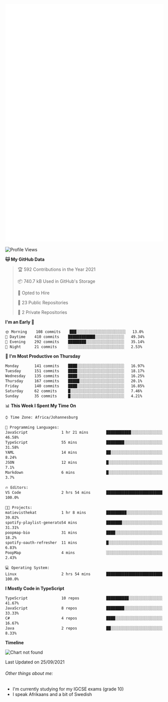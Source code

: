 <p align="center">
  <a href="https://github.com/lowlighter/metrics" target="_blank">
    <img src="https://github.com/MatievisTheKat/MatievisTheKat/blob/master/github-metrics.svg" alt="GitHub metrics from lowlighter/metrics" />
  </a>
</p>

<!--START_SECTION:waka-->
![Profile Views](http://img.shields.io/badge/Profile%20Views-243-blue)

**🐱 My GitHub Data** 

> 🏆 592 Contributions in the Year 2021
 > 
> 📦 740.7 kB Used in GitHub's Storage 
 > 
> 💼 Opted to Hire
 > 
> 📜 23 Public Repositories 
 > 
> 🔑 2 Private Repositories  
 > 
**I'm an Early 🐤** 

```text
🌞 Morning    108 commits    ███░░░░░░░░░░░░░░░░░░░░░░   13.0% 
🌆 Daytime    410 commits    ████████████░░░░░░░░░░░░░   49.34% 
🌃 Evening    292 commits    ████████░░░░░░░░░░░░░░░░░   35.14% 
🌙 Night      21 commits     ░░░░░░░░░░░░░░░░░░░░░░░░░   2.53%

```
📅 **I'm Most Productive on Thursday** 

```text
Monday       141 commits    ████░░░░░░░░░░░░░░░░░░░░░   16.97% 
Tuesday      151 commits    ████░░░░░░░░░░░░░░░░░░░░░   18.17% 
Wednesday    135 commits    ████░░░░░░░░░░░░░░░░░░░░░   16.25% 
Thursday     167 commits    █████░░░░░░░░░░░░░░░░░░░░   20.1% 
Friday       140 commits    ████░░░░░░░░░░░░░░░░░░░░░   16.85% 
Saturday     62 commits     █░░░░░░░░░░░░░░░░░░░░░░░░   7.46% 
Sunday       35 commits     █░░░░░░░░░░░░░░░░░░░░░░░░   4.21%

```


📊 **This Week I Spent My Time On** 

```text
⌚︎ Time Zone: Africa/Johannesburg

💬 Programming Languages: 
JavaScript               1 hr 21 mins        ███████████░░░░░░░░░░░░░░   46.58% 
TypeScript               55 mins             ████████░░░░░░░░░░░░░░░░░   31.58% 
YAML                     14 mins             ██░░░░░░░░░░░░░░░░░░░░░░░   8.24% 
JSON                     12 mins             █░░░░░░░░░░░░░░░░░░░░░░░░   7.1% 
Markdown                 6 mins              █░░░░░░░░░░░░░░░░░░░░░░░░   3.7%

🔥 Editors: 
VS Code                  2 hrs 54 mins       █████████████████████████   100.0%

🐱‍💻 Projects: 
matievisthekat           1 hr 8 mins         █████████░░░░░░░░░░░░░░░░   39.02% 
spotify-playlist-generato54 mins             ███████░░░░░░░░░░░░░░░░░░   31.31% 
poopmap-bio              31 mins             ████░░░░░░░░░░░░░░░░░░░░░   18.2% 
spotify-oauth-refresher  11 mins             █░░░░░░░░░░░░░░░░░░░░░░░░   6.83% 
PoopMap                  4 mins              ░░░░░░░░░░░░░░░░░░░░░░░░░   2.43%

💻 Operating System: 
Linux                    2 hrs 54 mins       █████████████████████████   100.0%

```

**I Mostly Code in TypeScript** 

```text
TypeScript               10 repos            ██████████░░░░░░░░░░░░░░░   41.67% 
JavaScript               8 repos             ████████░░░░░░░░░░░░░░░░░   33.33% 
C#                       4 repos             ████░░░░░░░░░░░░░░░░░░░░░   16.67% 
Java                     2 repos             ██░░░░░░░░░░░░░░░░░░░░░░░   8.33%

```


**Timeline**

![Chart not found](https://raw.githubusercontent.com/matievisthekat/matievisthekat/master/charts/bar_graph.png) 


 Last Updated on 25/09/2021
<!--END_SECTION:waka-->

###### Other things about me:
  - I'm currently studying for my IGCSE exams (grade 10)
  - I speak Afrikaans and a bit of Swedish
